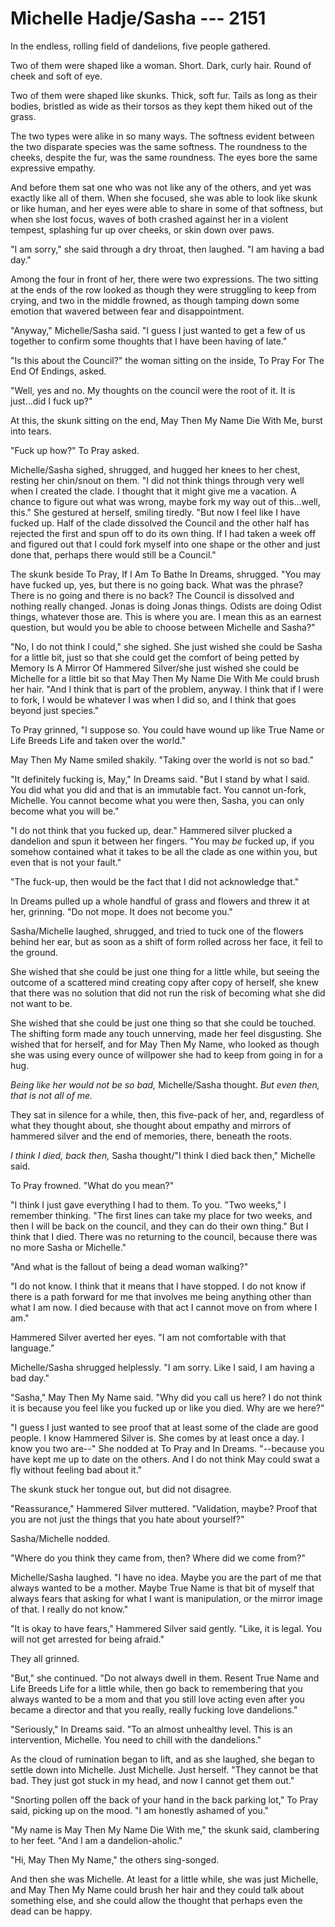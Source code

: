 # Michelle Hadje/Sasha --- 2151

In the endless, rolling field of dandelions, five people gathered.

Two of them were shaped like a woman. Short. Dark, curly hair. Round of cheek and soft of eye.

Two of them were shaped like skunks. Thick, soft fur. Tails as long as their bodies, bristled as wide as their torsos as they kept them hiked out of the grass.

The two types were alike in so many ways. The softness evident between the two disparate species was the same softness. The roundness to the cheeks, despite the fur, was the same roundness. The eyes bore the same expressive empathy.

And before them sat one who was not like any of the others, and yet was exactly like all of them. When she focused, she was able to look like skunk or like human, and her eyes were able to share in some of that softness, but when she lost focus, waves of both crashed against her in a violent tempest, splashing fur up over cheeks, or skin down over paws.

"I am sorry," she said through a dry throat, then laughed. "I am having a bad day."

Among the four in front of her, there were two expressions. The two sitting at the ends of the row looked as though they were struggling to keep from crying, and two in the middle frowned, as though tamping down some emotion that wavered between fear and disappointment.

"Anyway," Michelle/Sasha said. "I guess I just wanted to get a few of us together to confirm some thoughts that I have been having of late."

"Is this about the Council?" the woman sitting on the inside, To Pray For The End Of Endings, asked.

"Well, yes and no. My thoughts on the council were the root of it. It is just...did I fuck up?"

At this, the skunk sitting on the end, May Then My Name Die With Me, burst into tears.

"Fuck up how?" To Pray asked.

Michelle/Sasha sighed, shrugged, and hugged her knees to her chest, resting her chin/snout on them. "I did not think things through very well when I created the clade. I thought that it might give me a vacation. A chance to figure out what was wrong, maybe fork my way out of this...well, this." She gestured at herself, smiling tiredly. "But now I feel like I have fucked up. Half of the clade dissolved the Council and the other half has rejected the first and spun off to do its own thing. If I had taken a week off and figured out that I could fork myself into one shape or the other and just done that, perhaps there would still be a Council."

The skunk beside To Pray, If I Am To Bathe In Dreams, shrugged. "You may have fucked up, yes, but there is no going back. What was the phrase? There is no going and there is no back? The Council is dissolved and nothing really changed. Jonas is doing Jonas things. Odists are doing Odist things, whatever those are. This is where you are. I mean this as an earnest question, but would you be able to choose between Michelle and Sasha?"

"No, I do not think I could," she sighed. She just wished she could be Sasha for a little bit, just so that she could get the comfort of being petted by Memory Is A Mirror Of Hammered Silver/she just wished she could be Michelle for a little bit so that May Then My Name Die With Me could brush her hair. "And I think that is part of the problem, anyway. I think that if I were to fork, I would be whatever I was when I did so, and I think that goes beyond just species."

To Pray grinned, "I suppose so. You could have wound up like True Name or Life Breeds Life and taken over the world."

May Then My Name smiled shakily. "Taking over the world is not so bad."

"It definitely fucking is, May," In Dreams said. "But I stand by what I said. You did what you did and that is an immutable fact. You cannot un-fork, Michelle. You cannot become what you were then, Sasha, you can only become what you will be."

"I do not think that you fucked up, dear." Hammered silver plucked a dandelion and spun it between her fingers. "You may *be* fucked up, if you somehow contained what it takes to be all the clade as one within you, but even that is not your fault."

"The fuck-up, then would be the fact that I did not acknowledge that."

In Dreams pulled up a whole handful of grass and flowers and threw it at her, grinning. "Do not mope. It does not become you."

Sasha/Michelle laughed, shrugged, and tried to tuck one of the flowers behind her ear, but as soon as a shift of form rolled across her face, it fell to the ground.

She wished that she could be just one thing for a little while, but seeing the outcome of a scattered mind creating copy after copy of herself, she knew that there was no solution that did not run the risk of becoming what she did not want to be.

She wished that she could be just one thing so that she could be touched. The shifting form made any touch unnerving, made her feel disgusting. She wished that for herself, and for May Then My Name, who looked as though she was using every ounce of willpower she had to keep from going in for a hug.

*Being like her would not be so bad,* Michelle/Sasha thought. *But even then, that is not all of me.*

They sat in silence for a while, then, this five-pack of her, and, regardless of what they thought about, she thought about empathy and mirrors of hammered silver and the end of memories, there, beneath the roots.

*I think I died, back then,* Sasha thought/"I think I died back then," Michelle said.

To Pray frowned. "What do you mean?"

"I think I just gave everything I had to them. To you. "Two weeks," I remember thinking. "The first lines can take my place for two weeks, and then I will be back on the council, and they can do their own thing." But I think that I died. There was no returning to the council, because there was no more Sasha or Michelle."

"And what is the fallout of being a dead woman walking?"

"I do not know. I think that it means that I have stopped. I do not know if there is a path forward for me that involves me being anything other than what I am now. I died because with that act I cannot move on from where I am."

Hammered Silver averted her eyes. "I am not comfortable with that language."

Michelle/Sasha shrugged helplessly. "I am sorry. Like I said, I am having a bad day."

"Sasha," May Then My Name said. "Why did you call us here? I do not think it is because you feel like you fucked up or like you died. Why are we here?"

"I guess I just wanted to see proof that at least some of the clade are good people. I know Hammered Silver is. She comes by at least once a day. I know you two are--" She nodded at To Pray and In Dreams. "--because you have kept me up to date on the others. And I do not think May could swat a fly without feeling bad about it."

The skunk stuck her tongue out, but did not disagree.

"Reassurance," Hammered Silver muttered. "Validation, maybe? Proof that you are not just the things that you hate about yourself?"

Sasha/Michelle nodded.

"Where do you think they came from, then? Where did we come from?"

Michelle/Sasha laughed. "I have no idea. Maybe you are the part of me that always wanted to be a mother. Maybe True Name is that bit of myself that always fears that asking for what I want is manipulation, or the mirror image of that. I really do not know."

"It is okay to have fears," Hammered Silver said gently. "Like, it is legal. You will not get arrested for being afraid."

They all grinned.

"But," she continued. "Do not always dwell in them. Resent True Name and Life Breeds Life for a little while, then go back to remembering that you always wanted to be a mom and that you still love acting even after you became a director and that you really, really fucking love dandelions."

"Seriously," In Dreams said. "To an almost unhealthy level. This is an intervention, Michelle. You need to chill with the dandelions."

As the cloud of rumination began to lift, and as she laughed, she began to settle down into Michelle. Just Michelle. Just herself. "They cannot be that bad. They just got stuck in my head, and now I cannot get them out."

"Snorting pollen off the back of your hand in the back parking lot," To Pray said, picking up on the mood. "I am honestly ashamed of you."

"My name is May Then My Name Die With me," the skunk said, clambering to her feet. "And I am a dandelion-aholic."

"Hi, May Then My Name," the others sing-songed.

And then she was Michelle. At least for a little while, she was just Michelle, and May Then My Name could brush her hair and they could talk about something else, and she could allow the thought that perhaps even the dead can be happy.
